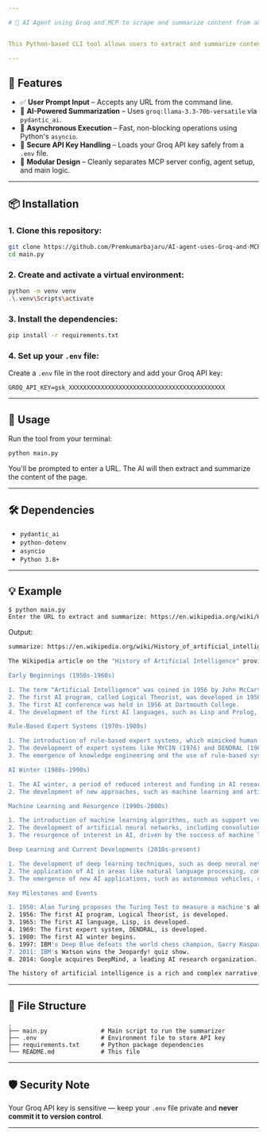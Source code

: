 ```yaml
---

# 🧠 AI Agent using Groq and MCP to scrape and summarize content from any URL


This Python-based CLI tool allows users to extract and summarize content from a URL (web pages) using a Groq-powered LLaMA 3.3 70B model, integrated with an MCP server.

---
```


## 🚀 Features

- ✅ **User Prompt Input** – Accepts any URL from the command line.
- 🤖 **AI-Powered Summarization** – Uses `groq:llama-3.3-70b-versatile` via `pydantic_ai`.
- 🔌 **Asynchronous Execution** – Fast, non-blocking operations using Python's `asyncio`.
- 🔐 **Secure API Key Handling** – Loads your Groq API key safely from a `.env` file.
- 🧩 **Modular Design** – Cleanly separates MCP server config, agent setup, and main logic.

---

## 📦 Installation

### 1. Clone this repository:
```bash
git clone https://github.com/Premkumarbajaru/AI-agent-uses-Groq-and-MCP-to-scrape-and-summarize-content-from-any-URL.git
cd main.py
```

### 2. Create and activate a virtual environment:
```bash
python -m venv venv
.\.venv\Scripts\activate
```

### 3. Install the dependencies:
```bash
pip install -r requirements.txt
```

### 4. Set up your `.env` file:
Create a `.env` file in the root directory and add your Groq API key:
```
GROQ_API_KEY=gsk_XXXXXXXXXXXXXXXXXXXXXXXXXXXXXXXXXXXXXXXXXXXX
```

---

## 🧪 Usage

Run the tool from your terminal:

```bash
python main.py
```

You'll be prompted to enter a URL. The AI will then extract and summarize the content of the page.

---

## 🛠 Dependencies

- `pydantic_ai`
- `python-dotenv`
- `asyncio`
- `Python 3.8+`
---

## 💡 Example

```bash
$ python main.py
Enter the URL to extract and summarize: https://en.wikipedia.org/wiki/History_of_artificial_intelligence
```

Output:
```bash
summarize: https://en.wikipedia.org/wiki/History_of_artificial_intelligence

The Wikipedia article on the "History of Artificial Intelligence" provides a comprehensive overview of the development of AI from its inception to the present day. Here's a summary of the content:

Early Beginnings (1950s-1960s)

1. The term "Artificial Intelligence" was coined in 1956 by John McCarthy.
2. The first AI program, called Logical Theorist, was developed in 1956 by Allen Newell and Herbert Simon.
3. The first AI conference was held in 1956 at Dartmouth College.
4. The development of the first AI languages, such as Lisp and Prolog, took place during this period.

Rule-Based Expert Systems (1970s-1980s)

1. The introduction of rule-based expert systems, which mimicked human decision-making abilities, marked a significant milestone in AI development.
2. The development of expert systems like MYCIN (1976) and DENDRAL (1969) demonstrated the potential of AI in various domains.      
3. The emergence of knowledge engineering and the use of rule-based systems in commercial applications.

AI Winter (1980s-1990s)

1. The AI winter, a period of reduced interest and funding in AI research, occurred due to the limitations of rule-based systems and the lack of significant progress.
2. The development of new approaches, such as machine learning and artificial neural networks, helped to revitalize AI research.    

Machine Learning and Resurgence (1990s-2000s)

1. The introduction of machine learning algorithms, such as support vector machines and random forests, enabled AI systems to learn from data.
2. The development of artificial neural networks, including convolutional neural networks (CNNs) and recurrent neural networks (RNNs), led to significant advancements in image and speech recognition.
3. The resurgence of interest in AI, driven by the success of machine learning and the availability of large datasets.

Deep Learning and Current Developments (2010s-present)

1. The development of deep learning techniques, such as deep neural networks (DNNs) and long short-term memory (LSTM) networks, has led to state-of-the-art performance in various AI tasks.
2. The application of AI in areas like natural language processing, computer vision, and robotics has become increasingly prevalent.
3. The emergence of new AI applications, such as autonomous vehicles, chatbots, and smart homes, has transformed various industries and aspects of daily life.

Key Milestones and Events

1. 1950: Alan Turing proposes the Turing Test to measure a machine's ability to exhibit intelligent behavior.
2. 1956: The first AI program, Logical Theorist, is developed.
3. 1965: The first AI language, Lisp, is developed.
4. 1969: The first expert system, DENDRAL, is developed.
5. 1980: The first AI winter begins.
6. 1997: IBM's Deep Blue defeats the world chess champion, Garry Kasparov.
7. 2011: IBM's Watson wins the Jeopardy! quiz show.
8. 2014: Google acquires DeepMind, a leading AI research organization.

The history of artificial intelligence is a rich and complex narrative, spanning multiple decades and involving the contributions of numerous researchers, scientists, and engineers. From its early beginnings to the current state-of-the-art, AI has evolved significantly, with ongoing advancements in machine learning, deep learning, and other areas continuing to shape the field.
```

---

## 📁 File Structure

```
.
├── main.py               # Main script to run the summarizer
├── .env                  # Environment file to store API key
├── requirements.txt      # Python package dependencies
└── README.md             # This file
```

---

## 🛡️ Security Note

Your Groq API key is sensitive — keep your `.env` file private and **never commit it to version control**.

---
